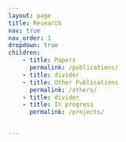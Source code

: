 ```yaml
---
layout: page
title: Research
nav: true
nav_order: 1
dropdown: true
children:
    - title: Papers
      permalink: /publications/
    - title: divider
    - title: Other Publications
      permalink: /others/
    - title: divider
    - title: In progress
      permalink: /projects/


---
```

